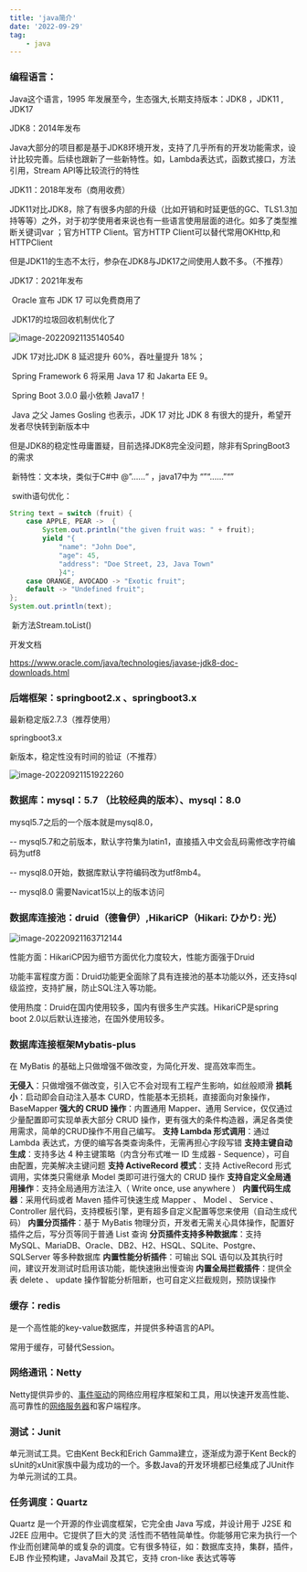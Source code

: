 ```yaml
---
title: 'java简介'
date: '2022-09-29'
tag:
	- java
---
```


### 编程语言：

Java这个语言，1995 年发展至今，生态强大,长期支持版本：JDK8 ，JDK11 , JDK17

JDK8：2014年发布

​	Java大部分的项目都是基于JDK8环境开发，支持了几乎所有的开发功能需求，设计比较完善。后续也跟新了一些新特性。如，Lambda表达式，函数式接口，方法引用，Stream API等比较流行的特性

JDK11：2018年发布（商用收费）

​	JDK11对比JDK8，除了有很多内部的升级（比如开销和时延更低的GC、TLS1.3加持等等）之外，对于初学使用者来说也有一些语言使用层面的进化。如多了类型推断关键词var ；官方HTTP Client。官方HTTP Client可以替代常用OKHttp,和HTTPClient

​	但是JDK11的生态不太行，参杂在JDK8与JDK17之间使用人数不多。（不推荐）

JDK17：2021年发布

​	Oracle 宣布 JDK 17 可以免费商用了

​	JDK17的垃圾回收机制优化了

![image-20220921135140540](C:\Users\601696\AppData\Roaming\Typora\typora-user-images\image-20220921135140540.png)

​	JDK 17对比JDK 8 延迟提升 60%，吞吐量提升 18%；	

​	Spring Framework 6 将采用 Java 17 和 Jakarta EE 9。

​	Spring Boot 3.0.0 最小依赖 Java17！

​	Java 之父 James Gosling 也表示，JDK 17 对比 JDK 8 有很大的提升，希望开发者尽快转到新版本中

但是JDK8的稳定性毋庸置疑，目前选择JDK8完全没问题，除非有SpringBoot3的需求

​	新特性：文本块，类似于C#中 @”......“ ，java17中为  “”“......”“”

​	swith语句优化：

```java
String text = switch (fruit) {
    case APPLE, PEAR ->  {
    	System.out.println("the given fruit was: " + fruit);
    	yield "{
    		"name": "John Doe",
    		"age": 45,
    		"address": "Doe Street, 23, Java Town"
			}4";
    case ORANGE, AVOCADO -> "Exotic fruit";
    default -> "Undefined fruit";
};
System.out.println(text);
```

​	新方法Stream.toList()



开发文档

https://www.oracle.com/java/technologies/javase-jdk8-doc-downloads.html





### 后端框架：springboot2.x 、springboot3.x 

最新稳定版2.7.3（推荐使用）

springboot3.x

新版本，稳定性没有时间的验证（不推荐）

![image-20220921151922260](C:\Users\601696\AppData\Roaming\Typora\typora-user-images\image-20220921151922260.png)



### 数据库：mysql：5.7 （比较经典的版本）、mysql：8.0

mysql5.7之后的一个版本就是mysql8.0，

-- mysql5.7和之前版本，默认字符集为latin1，直接插入中文会乱码需修改字符编码为utf8

-- mysql8.0开始，数据库默认字符编码改为utf8mb4。

-- mysql8.0 需要Navicat15以上的版本访问



### 数据库连接池：druid（德鲁伊）,HikariCP（Hikari: ひかり: 光）

![image-20220921163712144](C:\Users\601696\AppData\Roaming\Typora\typora-user-images\image-20220921163712144.png)

性能方面：HikariCP因为细节方面优化力度较大，性能方面强于Druid

功能丰富程度方面：Druid功能更全面除了具有连接池的基本功能以外，还支持sql级监控，支持扩展，防止SQL注入等功能。

使用热度：Druid在国内使用较多，国内有很多生产实践。HikariCP是spring boot 2.0以后默认连接池，在国外使用较多。

### 数据库连接框架Mybatis-plus

在 MyBatis 的基础上只做增强不做改变，为简化开发、提高效率而生。 

**无侵入**：只做增强不做改变，引入它不会对现有工程产生影响，如丝般顺滑
**损耗小**：启动即会自动注入基本 CURD，性能基本无损耗，直接面向对象操作，BaseMapper
**强大的 CRUD 操作**：内置通用 Mapper、通用 Service，仅仅通过少量配置即可实现单表大部分 CRUD 操作，更有强大的条件构造器，满足各类使用需求，简单的CRUD操作不用自己编写。
**支持 Lambda 形式调用**：通过 Lambda 表达式，方便的编写各类查询条件，无需再担心字段写错
**支持主键自动生成**：支持多达 4 种主键策略（内含分布式唯一 ID 生成器 - Sequence），可自由配置，完美解决主键问题
**支持 ActiveRecord 模式**：支持 ActiveRecord 形式调用，实体类只需继承 Model 类即可进行强大的 CRUD 操作
**支持自定义全局通用操作**：支持全局通用方法注入（ Write once, use anywhere ）
**内置代码生成器**：采用代码或者 Maven 插件可快速生成 Mapper 、 Model 、 Service 、 Controller 层代码，支持模板引擎，更有超多自定义配置等您来使用（自动生成代码）
**内置分页插件**：基于 MyBatis 物理分页，开发者无需关心具体操作，配置好插件之后，写分页等同于普通 List 查询
**分页插件支持多种数据库**：支持 MySQL、MariaDB、Oracle、DB2、H2、HSQL、SQLite、Postgre、SQLServer 等多种数据库
**内置性能分析插件**：可输出 SQL 语句以及其执行时间，建议开发测试时启用该功能，能快速揪出慢查询
**内置全局拦截插件**：提供全表 delete 、 update 操作智能分析阻断，也可自定义拦截规则，预防误操作




### 缓存：redis 

是一个高性能的key-value数据库，并提供多种语言的API。

常用于缓存，可替代Session。



### 网络通讯：Netty 

Netty提供异步的、[事件驱动](https://baike.baidu.com/item/事件驱动/9597519?fromModule=lemma_inlink)的网络应用程序框架和工具，用以快速开发高性能、高可靠性的[网络服务器](https://baike.baidu.com/item/网络服务器/99096?fromModule=lemma_inlink)和客户端程序。



### 测试：Junit 

单元测试工具。它由Kent Beck和Erich Gamma建立，逐渐成为源于Kent Beck的sUnit的xUnit家族中最为成功的一个。多数Java的开发环境都已经集成了JUnit作为单元测试的工具。



### 任务调度：Quartz

Quartz 是一个开源的作业调度框架，它完全由 Java 写成，并设计用于 J2SE 和 J2EE 应用中。它提供了巨大的灵 活性而不牺牲简单性。你能够用它来为执行一个作业而创建简单的或复杂的调度。它有很多特征，如：数据库支持，集群，插件，EJB 作业预构建，JavaMail 及其它，支持 cron-like 表达式等等